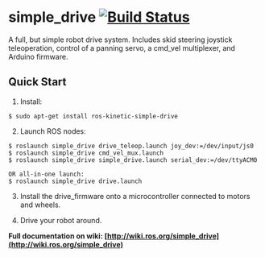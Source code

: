 # simple_drive [![Build Status](http://build.ros.org/buildStatus/icon?job=Kbin_uX64__simple_drive__ubuntu_xenial_amd64__binary)](http://build.ros.org/job/Kbin_uX64__simple_drive__ubuntu_xenial_amd64__binary)

A full, but simple robot drive system. Includes skid steering joystick teleoperation, control of a panning servo, a cmd_vel multiplexer, and Arduino firmware.

## Quick Start

1. Install:

```
$ sudo apt-get install ros-kinetic-simple-drive
```

2. Launch ROS nodes:

```
$ roslaunch simple_drive drive_teleop.launch joy_dev:=/dev/input/js0
$ roslaunch simple_drive cmd_vel_mux.launch
$ roslaunch simple_drive simple_drive.launch serial_dev:=/dev/ttyACM0

OR all-in-one launch:
$ roslaunch simple_drive drive.launch
```

3. Install the drive_firmware onto a microcontroller connected to motors and wheels.

4. Drive your robot around.

**Full documentation on wiki: [http://wiki.ros.org/simple_drive](http://wiki.ros.org/simple_drive)**
